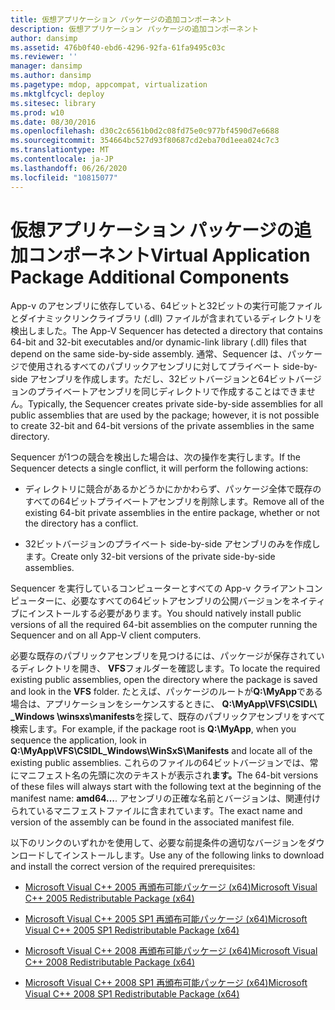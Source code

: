 ```yaml
---
title: 仮想アプリケーション パッケージの追加コンポーネント
description: 仮想アプリケーション パッケージの追加コンポーネント
author: dansimp
ms.assetid: 476b0f40-ebd6-4296-92fa-61fa9495c03c
ms.reviewer: ''
manager: dansimp
ms.author: dansimp
ms.pagetype: mdop, appcompat, virtualization
ms.mktglfcycl: deploy
ms.sitesec: library
ms.prod: w10
ms.date: 08/30/2016
ms.openlocfilehash: d30c2c6561b0d2c08fd75e0c977bf4590d7e6688
ms.sourcegitcommit: 354664bc527d93f80687cd2eba70d1eea024c7c3
ms.translationtype: MT
ms.contentlocale: ja-JP
ms.lasthandoff: 06/26/2020
ms.locfileid: "10815077"
---
```

# <span data-ttu-id="cbe7e-103">仮想アプリケーション パッケージの追加コンポーネント</span><span class="sxs-lookup"><span data-stu-id="cbe7e-103">Virtual Application Package Additional Components</span></span>


<span data-ttu-id="cbe7e-104">App-v のアセンブリに依存している、64ビットと32ビットの実行可能ファイルとダイナミックリンクライブラリ (.dll) ファイルが含まれているディレクトリを検出しました。</span><span class="sxs-lookup"><span data-stu-id="cbe7e-104">The App-V Sequencer has detected a directory that contains 64-bit and 32-bit executables and/or dynamic-link library (.dll) files that depend on the same side-by-side assembly.</span></span> <span data-ttu-id="cbe7e-105">通常、Sequencer は、パッケージで使用されるすべてのパブリックアセンブリに対してプライベート side-by-side アセンブリを作成します。ただし、32ビットバージョンと64ビットバージョンのプライベートアセンブリを同じディレクトリで作成することはできません。</span><span class="sxs-lookup"><span data-stu-id="cbe7e-105">Typically, the Sequencer creates private side-by-side assemblies for all public assemblies that are used by the package; however, it is not possible to create 32-bit and 64-bit versions of the private assemblies in the same directory.</span></span>

<span data-ttu-id="cbe7e-106">Sequencer が1つの競合を検出した場合は、次の操作を実行します。</span><span class="sxs-lookup"><span data-stu-id="cbe7e-106">If the Sequencer detects a single conflict, it will perform the following actions:</span></span>

-   <span data-ttu-id="cbe7e-107">ディレクトリに競合があるかどうかにかかわらず、パッケージ全体で既存のすべての64ビットプライベートアセンブリを削除します。</span><span class="sxs-lookup"><span data-stu-id="cbe7e-107">Remove all of the existing 64-bit private assemblies in the entire package, whether or not the directory has a conflict.</span></span>

-   <span data-ttu-id="cbe7e-108">32ビットバージョンのプライベート side-by-side アセンブリのみを作成します。</span><span class="sxs-lookup"><span data-stu-id="cbe7e-108">Create only 32-bit versions of the private side-by-side assemblies.</span></span>

<span data-ttu-id="cbe7e-109">Sequencer を実行しているコンピューターとすべての App-v クライアントコンピューターに、必要なすべての64ビットアセンブリの公開バージョンをネイティブにインストールする必要があります。</span><span class="sxs-lookup"><span data-stu-id="cbe7e-109">You should natively install public versions of all the required 64-bit assemblies on the computer running the Sequencer and on all App-V client computers.</span></span>

<span data-ttu-id="cbe7e-110">必要な既存のパブリックアセンブリを見つけるには、パッケージが保存されているディレクトリを開き、 **VFS**フォルダーを確認します。</span><span class="sxs-lookup"><span data-stu-id="cbe7e-110">To locate the required existing public assemblies, open the directory where the package is saved and look in the **VFS** folder.</span></span> <span data-ttu-id="cbe7e-111">たとえば、パッケージのルートが**Q:\\MyApp**である場合は、アプリケーションをシーケンスするときに、 **Q:\\MyApp\\VFS\\CSIDL\ _Windows \\winsxs\\manifests**を探して、既存のパブリックアセンブリをすべて検索します。</span><span class="sxs-lookup"><span data-stu-id="cbe7e-111">For example, if the package root is **Q:\\MyApp**, when you sequence the application, look in **Q:\\MyApp\\VFS\\CSIDL\_Windows\\WinSxS\\Manifests** and locate all of the existing public assemblies.</span></span> <span data-ttu-id="cbe7e-112">これらのファイルの64ビットバージョンでは、常にマニフェスト名の先頭に次のテキストが表示され**ます。**</span><span class="sxs-lookup"><span data-stu-id="cbe7e-112">The 64-bit versions of these files will always start with the following text at the beginning of the manifest name: **amd64…**.</span></span> <span data-ttu-id="cbe7e-113">アセンブリの正確な名前とバージョンは、関連付けられているマニフェストファイルに含まれています。</span><span class="sxs-lookup"><span data-stu-id="cbe7e-113">The exact name and version of the assembly can be found in the associated manifest file.</span></span>

<span data-ttu-id="cbe7e-114">以下のリンクのいずれかを使用して、必要な前提条件の適切なバージョンをダウンロードしてインストールします。</span><span class="sxs-lookup"><span data-stu-id="cbe7e-114">Use any of the following links to download and install the correct version of the required prerequisites:</span></span>

-   [<span data-ttu-id="cbe7e-115">Microsoft Visual C++ 2005 再頒布可能パッケージ (x64)</span><span class="sxs-lookup"><span data-stu-id="cbe7e-115">Microsoft Visual C++ 2005 Redistributable Package (x64)</span></span>](https://go.microsoft.com/fwlink/?LinkId=152697)

-   [<span data-ttu-id="cbe7e-116">Microsoft Visual C++ 2005 SP1 再頒布可能パッケージ (x64)</span><span class="sxs-lookup"><span data-stu-id="cbe7e-116">Microsoft Visual C++ 2005 SP1 Redistributable Package (x64)</span></span>](https://go.microsoft.com/fwlink/?LinkId=152698)

-   [<span data-ttu-id="cbe7e-117">Microsoft Visual C++ 2008 再頒布可能パッケージ (x64)</span><span class="sxs-lookup"><span data-stu-id="cbe7e-117">Microsoft Visual C++ 2008 Redistributable Package (x64)</span></span>](https://go.microsoft.com/fwlink/?LinkId=152699)

-   [<span data-ttu-id="cbe7e-118">Microsoft Visual C++ 2008 SP1 再頒布可能パッケージ (x64)</span><span class="sxs-lookup"><span data-stu-id="cbe7e-118">Microsoft Visual C++ 2008 SP1 Redistributable Package (x64)</span></span>](https://go.microsoft.com/fwlink/?LinkId=152700)

 

 





